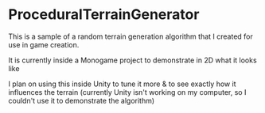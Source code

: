 # ProceduralTerrainGenerator
This is a sample of a random terrain generation algorithm that I created for use in game creation.

It is currently inside a Monogame project to demonstrate in 2D what it looks like

I plan on using this inside Unity to tune it more & to see exactly how it influences the terrain (currently Unity isn't working on my computer, so I couldn't use it to demonstrate the algorithm)

